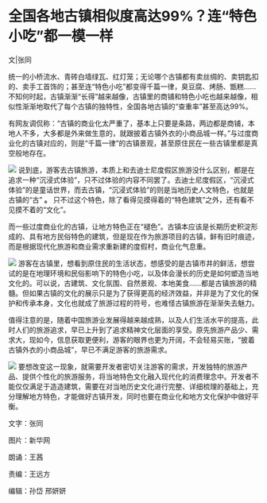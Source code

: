 # 全国各地古镇相似度高达99%？连“特色小吃”都一模一样

文|张同

统一的小桥流水、青砖白墙绿瓦、红灯笼；无论哪个古镇都有卖丝绸的、卖钥匙扣的、卖手工首饰的；甚至连“特色小吃”都变得千篇一律，臭豆腐、烤肠、甑糕……不知何时起，古镇渐渐“长得”越来越像，古镇里的商铺和特色小吃也越来越像，相似性渐渐地取代了每个古镇的独特性，全国各地古镇的“查重率”甚至高达99%。

有网友调侃称：“古镇的商业化太严重了，基本上只要是条路，两边都是商铺，本地人不多，大多都是外来做生意的，就跟披着古镇外衣的小商品城一样。”与过度商业化的古镇对应的，则是“千篇一律”的古镇景观，甚至原住民在一些古镇里都是真空般地存在。

![](https://inews.gtimg.com/news_bt/Oa5WM4PvpisZeOtdNiDNYs_kdNglVMmS3lX1E735UGrjYAA/1000)
说到底，游客去古镇旅游，本质上和去迪士尼度假区旅游没什么区别，都是在追求一种“沉浸式体验”，只不过体验的内容不同罢了。去迪士尼度假区，“沉浸式体验”的是童话世界，而去古镇，“沉浸式体验”的则是当地历史人文特色，也就是古镇的“古”
**。** 只不过这个特色，除了看得见摸得着的“特色建筑”之外，还有看不见摸不着的“文化”。

而一些过度商业化的古镇，让地方特色正在“褪色”。古镇本应该是长期历史积淀形成的、具有地方民俗特色的建筑，但是现在作为旅游项目的古镇，鲜有旧时痕迹，而是根据现代化旅游和商业需求重新建的度假村，商业化气息重。

![](https://inews.gtimg.com/news_bt/OZ-kv_717h-QiqNrmLzD2GFDTjL5AJDNJhUEYQLyFLOM0AA/1000)
游客在古镇里，想看到原住民的生活状态，想感受的是古镇市井的鲜活，想尝试的是在地理环境和民俗影响下的特色小吃，以及体会漫长的历史是如何塑造当地文化的。可以说，古建筑、文化氛围、自然景观、本地美食……都是古镇旅游的精髓。但如果古镇的文化的展示只是为了获得更高的经济效益，并非是为了文化的保护和传承本身，文化也就成了旅游过程的符号，也难怪古镇旅游在渐渐失去魅力。

值得注意的是，随着中国旅游业发展得越来越成熟，以及人们生活水平的提高，此时人们的旅游追求，早已上升到了追求精神文化层面的享受。原先旅游产品少、需求大，现如今，信息获取更便利，游客的眼界也更为开阔，不会轻易买账，“披着古镇外衣的小商品城”，早已不满足游客的旅游需求。

![](https://inews.gtimg.com/news_bt/Ono-wkmAYnFHQAllDyXtyFyY5JrmRy8xe1d3_SvF3J8pgAA/1000)
要想改变这一现象，就需要开发者密切关注游客的需求，开发独特的旅游产品、提供个性化的旅游服务，将当地特色文化融入现代化的消费理念中。开发者不能仅仅满足于造造建筑，需要在对当地历史文化进行完整、详细梳理的基础上，充分理解地方特色，才能做好古镇开发，同时也要在商业化和地方文化保护中做好平衡。

文字：张同

图片：新华网

朗诵：王茜

责编：王远方

编辑：孙岱 邢妍妍

